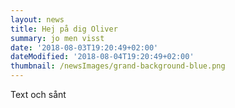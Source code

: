 ```yaml
---
layout: news
title: Hej på dig Oliver
summary: jo men visst
date: '2018-08-03T19:20:49+02:00'
dateModified: '2018-08-04T19:20:49+02:00'
thumbnail: /newsImages/grand-background-blue.png
---
```

Text och sånt

